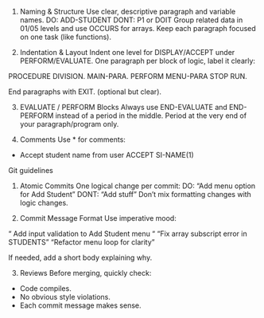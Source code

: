 1. Naming & Structure
Use clear, descriptive paragraph and variable names.
DO: ADD-STUDENT
DONT: P1 or DOIT
Group related data in 01/05 levels and use OCCURS for arrays.
Keep each paragraph focused on one task (like functions).


2. Indentation & Layout
Indent one level for DISPLAY/ACCEPT under PERFORM/EVALUATE.
One paragraph per block of logic, label it clearly:

 PROCEDURE DIVISION.
MAIN-PARA.
    PERFORM MENU-PARA
    STOP RUN.
    
End paragraphs with EXIT. (optional but clear).


3. EVALUATE / PERFORM Blocks
Always use END-EVALUATE and END-PERFORM instead of a period in the middle.
Period at the very end of your paragraph/program only.


4. Comments
Use * for comments:
 * Accept student name from user
ACCEPT SI-NAME(1)


Git guidelines
1. Atomic Commits
One logical change per commit:
DO: “Add menu option for Add Student”
DONT: “Add stuff”
Don’t mix formatting changes with logic changes.


2. Commit Message Format
Use imperative mood:

“ Add input validation to Add Student menu “
“Fix array subscript error in STUDENTS”
“Refactor menu loop for clarity”

If needed, add a short body explaining why.


3. Reviews
Before merging, quickly check:

- Code compiles.
- No obvious style violations.
- Each commit message makes sense.
